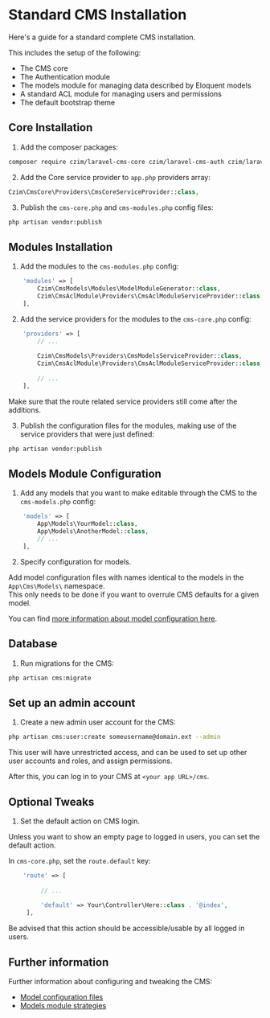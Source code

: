 # Standard CMS Installation

Here's a guide for a standard complete CMS installation.

This includes the setup of the following:

- The CMS core
- The Authentication module
- The models module for managing data described by Eloquent models
- A standard ACL module for managing users and permissions
- The default bootstrap theme


## Core Installation

1. Add the composer packages:

```bash
composer require czim/laravel-cms-core czim/laravel-cms-auth czim/laravel-cms-models czim/laravel-cms-acl-module czim/laravel-cms-theme
```

2. Add the Core service provider to `app.php` providers array:

```php
Czim\CmsCore\Providers\CmsCoreServiceProvider::class,
```

3. Publish the `cms-core.php` and `cms-modules.php` config files:

```bash
php artisan vendor:publish
```

## Modules Installation

1. Add the modules to the `cms-modules.php` config:

```php
    'modules' => [
        Czim\CmsModels\Modules\ModelModuleGenerator::class,
        Czim\CmsAclModule\Providers\CmsAclModuleServiceProvider::class,
    ],
```

2. Add the service providers for the modules to the `cms-core.php` config:

```php
    'providers' => [
        // ...
                
        Czim\CmsModels\Providers\CmsModelsServiceProvider::class,
        Czim\CmsAclModule\Providers\CmsAclModuleServiceProvider::class,
        
        // ...
    ],
```

Make sure that the route related service providers still come after the additions.

3. Publish the configuration files for the modules, making use of the service providers that were just defined:
 
```bash
php artisan vendor:publish
```

## Models Module Configuration

1. Add any models that you want to make editable through the CMS to the `cms-models.php` config:
 
```php
    'models' => [
        App\Models\YourModel::class,
        App\Models\AnotherModel::class,
        // ...
    ],
```

2. Specify configuration for models.

Add model configuration files with names identical to the models in the `App\Cms\Models\` namespace.  
This only needs to be done if you want to overrule CMS defaults for a given model.

You can find [more information about model configuration here](https://github.com/czim/laravel-cms-models/blob/master/documentation/ModelConfiguration.md).  


## Database

1. Run migrations for the CMS:

```bash
php artisan cms:migrate
```

## Set up an admin account

1. Create a new admin user account for the CMS:

```bash
php artisan cms:user:create someusername@domain.ext --admin
```

This user will have unrestricted access, and can be used to set up other user accounts and roles, and assign permissions.

After this, you can log in to your CMS at `<your app URL>/cms`.


## Optional Tweaks

1. Set the default action on CMS login.

Unless you want to show an empty page to logged in users, you can set the default action.
 
In `cms-core.php`, set the `route.default` key: 

```php
    'route' => [
 
         // ...
 
         'default' => Your\Controller\Here::class . '@index',
     ],
```

Be advised that this action should be accessible/usable by all logged in users.


## Further information

Further information about configuring and tweaking the CMS:

- [Model configuration files](https://github.com/czim/laravel-cms-models/blob/master/documentation/ModelConfiguration.md)
- [Models module strategies](https://github.com/czim/laravel-cms-models/blob/master/documentation/Strategies.md)
